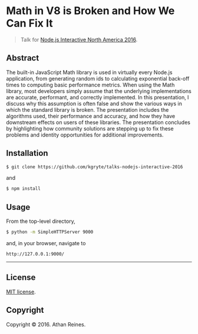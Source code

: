 # Math in V8 is Broken and How We Can Fix It

> Talk for [Node.js Interactive North America 2016][nodejs-interactive].


## Abstract

The built-in JavaScript Math library is used in virtually every Node.js application, from generating random ids to calculating exponential back-off times to computing basic performance metrics. When using the Math library, most developers simply assume that the underlying implementations are accurate, performant, and correctly implemented. In this presentation, I discuss why this assumption is often false and show the various ways in which the standard library is broken. The presentation includes the algorithms used, their performance and accuracy, and how they have downstream effects on users of these libraries. The presentation concludes by highlighting how community solutions are stepping up to fix these problems and identity opportunities for additional improvements. 


## Installation

``` bash
$ git clone https://github.com/kgryte/talks-nodejs-interactive-2016
```

and

``` bash
$ npm install
```


## Usage

From the top-level directory,

``` bash
$ python -m SimpleHTTPServer 9000
```

and, in your browser, navigate to

```
http://127.0.0.1:9000/
```


---

## License

[MIT license][mit-license].


## Copyright

Copyright &copy; 2016. Athan Reines.


[mit-license]: http://opensource.org/licenses/MIT
[nodejs-interactive]: http://events.linuxfoundation.org/events/node-interactive
